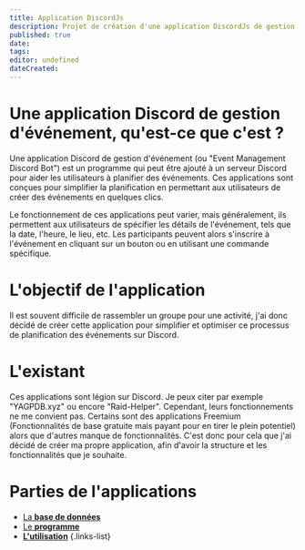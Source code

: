 ```yaml
---
title: Application DiscordJs
description: Projet de création d'une application DiscordJs de gestion d'évènements
published: true
date: 
tags: 
editor: undefined
dateCreated: 
---
```



# Une application Discord de gestion d'événement, qu'est-ce que c'est ?

Une application Discord de gestion d'événement (ou "Event Management Discord Bot") est un programme qui peut être ajouté à un serveur Discord pour aider les utilisateurs à planifier des événements. Ces applications sont conçues pour simplifier la planification en permettant aux utilisateurs de créer des événements en quelques clics.

Le fonctionnement de ces applications peut varier, mais généralement, ils permettent aux utilisateurs de spécifier les détails de l'événement, tels que la date, l'heure, le lieu, etc. Les participants peuvent alors s'inscrire à l'événement en cliquant sur un bouton ou en utilisant une commande spécifique.

# L'objectif de l'application

Il est souvent difficile de rassembler un groupe pour une activité, j'ai donc décidé de créer cette application pour simplifier et optimiser ce processus de planification des événements sur Discord.


# L'existant

Ces applications sont légion sur Discord. Je peux citer par exemple "YAGPDB.xyz" ou encore "Raid-Helper". Cependant, leurs fonctionnements ne me convient pas. Certains sont des applications Freemium (Fonctionnalités de base gratuite mais payant pour en tirer le plein potentiel) alors que d'autres manque de fonctionnalités.
C'est donc pour cela que j'ai décidé de créer ma propre application, afin d'avoir la structure et les fonctionnalités que je souhaite.


# Parties de l'applications

- [La **base de données**](/personals-projects/discord-app/database)
- [Le **programme**](/personals-projects/discord-app/backend)
- [**L'utilisation**](/personals-projects/discord-app/core)
{.links-list}